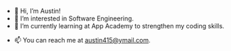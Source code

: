 - 👋 Hi, I’m Austin!
- 👀 I’m interested in Software Engineering.
- 🌱 I’m currently learning at App Academy to strengthen my coding skills.
<!-- - 💞️ I’m looking to collaborate on any fun projects. -->
- 📫 You can reach me at austin415@ymail.com.
<!---
lamtran415/lamtran415 is a ✨ special ✨ repository because its `README.md` (this file) appears on your GitHub profile.
You can click the Preview link to take a look at your changes.
--->

